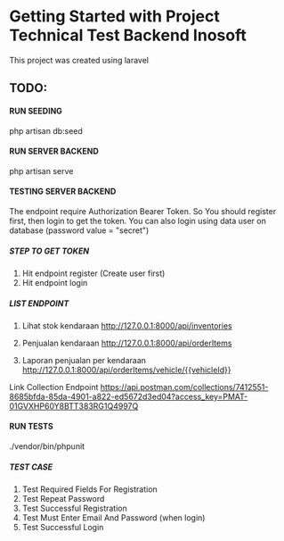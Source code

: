 # Getting Started with Project Technical Test Backend Inosoft
This project was created using laravel

## TODO:
#### RUN SEEDING
php artisan db:seed

#### RUN SERVER BACKEND
php artisan serve

#### TESTING SERVER BACKEND
The endpoint require Authorization Bearer Token. So You should register first, then login to get the token. 
You can also login using data user on database (password value = "secret")

##### STEP TO GET TOKEN
1. Hit endpoint register (Create user first)
2. Hit endpoint login

##### LIST ENDPOINT
1. Lihat stok kendaraan
http://127.0.0.1:8000/api/inventories

2. Penjualan kendaraan
http://127.0.0.1:8000/api/orderItems

3. Laporan penjualan per kendaraan
http://127.0.0.1:8000/api/orderItems/vehicle/{{vehicleId}}

Link Collection Endpoint
https://api.postman.com/collections/7412551-8685bfda-85da-4901-a822-ed5672d3ed04?access_key=PMAT-01GVXHP60Y8BTT383RG1Q4997Q


#### RUN TESTS 
./vendor/bin/phpunit

##### TEST CASE
1. Test Required Fields For Registration
2. Test Repeat Password
3. Test Successful Registration
4. Test Must Enter Email And Password (when login)
5. Test Successful Login